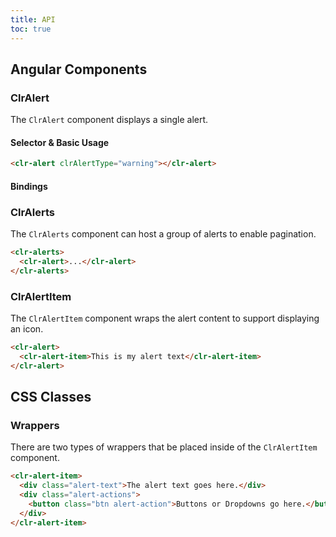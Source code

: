 ```yaml
---
title: API
toc: true
---
```


## Angular Components

### ClrAlert

The `ClrAlert` component displays a single alert.

#### Selector & Basic Usage

<doc-code>

```html
<clr-alert clrAlertType="warning"></clr-alert>
```

</doc-code>

#### Bindings

<DocComponentApi component="ClrAlert" item="bindings" />

### ClrAlerts

The `ClrAlerts` component can host a group of alerts to enable pagination.

<doc-code>

```html
<clr-alerts>
  <clr-alert>...</clr-alert>
</clr-alerts>
```

</doc-code>

<DocComponentApi component="ClrAlerts" item="bindings" />

### ClrAlertItem

The `ClrAlertItem` component wraps the alert content to support displaying an icon.

<doc-code>

```html
<clr-alert>
  <clr-alert-item>This is my alert text</clr-alert-item>
</clr-alert>
```

</doc-code>

## CSS Classes

### Wrappers

There are two types of wrappers that be placed inside of the `ClrAlertItem` component.

<doc-code>

```html
<clr-alert-item>
  <div class="alert-text">The alert text goes here.</div>
  <div class="alert-actions">
    <button class="btn alert-action">Buttons or Dropdowns go here.</button>
  </div>
</clr-alert-item>
```

</doc-code>

<DocComponentApi component="ClrAlertItem" item="css" />
